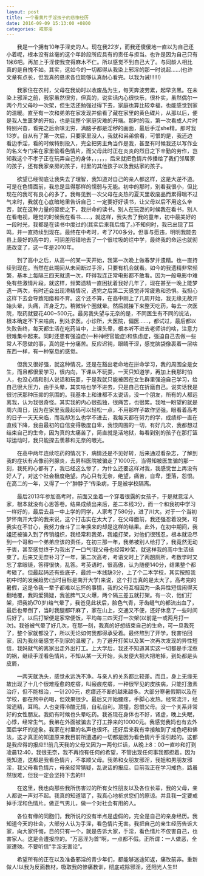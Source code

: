 ```yaml
---
layout: post
title: 一个看黄片手淫孩子的悲惨经历
date: 2016-09-09 15:13:00 +0800
categories: 戒邪淫
---
```


　　我是一个拥有10年手淫史的人。现在我22岁，而我还傻傻地一直以为自己还小着呢，根本没有丝毫的这个年龄段所应具有的责任与担当。也许是因为自己只有1米6吧。再加上手淫使我变得麻木不仁。所以感觉不到自己大了。与同龄人相比真的是自愧不如。其实，这如今的一切都得从我染上邪淫的那一时说起……(也许文章有点长，但我真的恳求各位能够认真耐心看完。以我为诫!!!!!!)
　　我家住在农村，父母在我幼时以收废品为生，每天奔波劳累，起早贪黑。在未染上邪淫之前，我家虽然很穷，但真的，说实话内心很快乐，很朴实，虽然偶尔一两个月父母吵一次架，但生活还勉强过得下去，家庭也算比较幸福，也能感觉到家的温暖。直至有一次和弟弟在家发现并偷看了藏在家里的黄色碟片，从那以后，便是我人生噩梦的开始，也是我整个家庭灾难的开端。那时的我，第一次看成人片时特别兴奋，看完之后余味无穷，满脑子都是淫秽的画面，最后手淫she精。那时我13岁。自从有了第一次后，只要家里没人，我就和弟弟偷看，可恨的是，我还边看边手淫，看的时候特别投入，完全把男主角当作是我，甚至有时候我还以写作业的名义专门呆在家里偷看色情片，而父母此时正在炎炎的烈日之下辛勤的劳作，岂知我这个不孝子正在玩弄自己的身体，，，，，，后来就把色情片传播给了我们邻居家的孩子，还有我家亲房的孩子，村里的其他孩子以及我姑家的孩子。
　　欲望已经彻底让我失去了理智，我知道对自己的亲人都这样，这是大逆不道。可是在色情面前，我总是显得那样的懦弱与无能。初中的那时，别看我很小，但比现在的我可有良心的多了。我每见到一次父母在炎热的夏天里收废品而累得喘不过气来时，我就在心底暗地里告诉自己：一定要好好读书，让父母以后不用这么辛苦，就在这种力量的驱使之下，我拼命的读书。别人在玩耍的时候我在看书，别人在看电视，睡觉的时候我在看书……，就这样，我失去了我的童年，初中最美好的一段时光，我都是在读书中度过的(其实后来我后悔了。)不知何时，我已出现了耳鸣，并一直持续到现在。最终在中考时，考了700多分。但事与愿违，明明我能去县上最好的高中的，可阴差阳错地去了一个很垃圾的烂中学，最终我的命运也就彻底改变了，这一年是2010年。
　　到了高中之后，从高一的某一天开始，我第一次晚上做春梦并遗精。也一直持续到现在。当然在此期间从未间断过手淫，只要有机会就看。如今的我遗精非常频繁，基本上每隔三四天就遗一次，吓得我连正常电影都不敢看。因为一般电影中难免有些激情片段。就这样，频繁遗精一直困扰着我好几年了，现在甚至一晚上能梦遗一两次，有时还会出现滑精情况，遗完之后第二天感觉非常疲惫和恐惧。我担心这样下去会导致阳痿和不育。这个还不算，在高中刚上了几周开始，我无缘无故开始头晕，头痛，浑身乏力。稍微转个圈就晕。然后就接下来整天吃药，每去一次医院，取药就要花400~500元。最另我失望与无奈的是，不同医生有不同的说法，根本确定不下来啥病，到处求医。小诊所，大医院，偏医……，都试过，最后都以失败告终，每天都生活在吃药当中，上课头晕，根本听不进去老师讲的啥，注意力很难集中起来。同时还患有强迫症(一种神经官能症)和焦虑症，强迫自己去做一些常人不愿做的事，真的是十分痛苦。反应迟钝，眼睛干涩，感觉脑袋像裹着一层啥东西一样，有一种窒息的感觉。
　　但我又很好强，就这种情况，还是在豁出老命地在拼命学习，我的周围全是女生，而且都很爱学习，很内向，下课从不玩耍，一天只知道学，再加上我那时怕人，也没心情和别人说话和玩耍，于是我就只能被困在女生群里强迫自己学习，给自己很大压力，由于头晕，其实啥也学不进去，只是自己在折磨自己。说实话我是很讨厌那种压抑的氛围的。我基本上和谁都不太说话，没一个朋友，所有的人都远离我，认为我很奇怪。其实我的内心很孤独，很痛苦，也很累。我唯一盼望的就是周六周日，因为在家里我最起码可以轻松一点，不用那样子故作坚强。眼看着高考的日子一天天来临，而我却怎么也学不进去，我每天都在努力的学，成绩却一直在直线下降，我由最初的自信变得极度自卑，我恨周围的一切，有好几次，我都想过结束自己的生命，因为真的太痛苦了，简直就是活地狱，每看到别的孩子在那打篮球运动时，我只能探去羡慕和无奈的眼光。
　　在高中两年连续吃药的情况下，病情还是不见好转，后来通过看杂志，了解到我的症状有点像前列腺炎，去男科医院被骗走了1000元，当得知被医生骗的那一刻，我死的心都有了，我已经这么惨了，为什么还要这样对我，我感觉世上再没有好人了，对这个社会极度绝望。内心只有无奈，绝望，痛苦，自卑，堕落，怨恨。在高二的一年，又得了一个“肿脖子“传染病，于是被学校隔离。
　　最后2013年参加高考时，前面又坐着一个穿着很露的女孩子，于是就意淫人家，根本就没有心思答卷。结果成绩出来后，差二本线3分，而一个和我初中学习一样好的，最后去县一中上学的同学，人家考了580分，进了川大。对于一个当初梦怀南开大学的我来说，这个打击实在太大了，在父母面前，我还强忍着没哭，可我实在不甘心，我努力奋斗了三年换来的却是这样的结果。此外，在初中期间，我姐还被骗入到了传销组织，我经常和我弟，我姐打架，对他们很残忍，根本就没尽到一个哥和一个弟弟应该的责任，在初三那一年，我弟被别人给打了，我竟然无动于衷，甚至感觉终于为我出了一口气!我父母也经常吵架，就这样我的高中生活结束了。后来又无奈补习了一年，第二次高考，考语文时上了两趟厕所，考数学时又忘了拿眼镜，答得很快，乱答。考英语时，很高傲，认为随便140分，结果整个都考砸了。但最起码还有些底子，最终一本线缺3分，上了个二本学校，其实按照我初中时的发展趋势(当时目标是南开大学)来说，这个打击真的是太大了。高考完的暑假，这是令我一辈子都难以忘怀的事情，我的父母互相因为一条异性短信闹得天翻地覆，我妈爱猜疑，我爸脾气又火爆，两个隔三差五就打架。有一次，他们打架，把我奶(70岁)给气晕了，我爸见此状后，脸色气青，牙齿缝气的都流出血了，最后也晕倒了，当时我腿都吓麻了，家在山上，交通又不便，还好休息了一些时间后好了。以后打架便是家常便饭，平均每三四天打一次架(以前是一或两月打一次)。我爸被气晕了好几次，在那一刻，我真的好想结束自己的生命，可一旦我死了，整个家就都没了，所以无论如何我都得承受着。最终熬到了开学，我害怕回家，因为我丝毫感觉不到家的温暖了，为了避开打架以及某一次再次发现的异性短信，我妈就气的离家出走外出打工。上大学后，我还不知道其实这一切都是手淫惹的祸，继续手淫看色情片。不知从某一天开始，头发便大把大把地掉，到处都是头皮屑，
　　一两天就洗头，感觉永远洗不净。与亲人的关系都比较差。而且，身上无缘无故出现了十几个很难痊愈的疙瘩，叫瘢痕疙瘩，一种很罕见的皮肤病，只能打激素治疗，但不能根治，一针200元，疙瘩还不断的越来越多。大部分寒暑假期以及在学校，都在熬中药喝，但效果很少。最后又开始腰疼，手脚心发热。经常流汗，经常遗精，耳鸣。人也变得冷酷无情，自私自利。顶撞，怨恨父母。没一个关系非常好的女性朋友。我奶有时候也头晕吃药。我爸现在身体也不好，肾虚，晚上失眠，心悸，经常生气。我弟在外面被骗去了打工挣来的10000元。我感觉我妈也有去外面后学坏的迹象。我家在村里的名声也很坏。还好后来我有幸接触到了戒色吧和佛法，这才真正的知道原来我目前所遭遇的一切都是因为看色情片手淫引起的。这都是我应得的报应!!!前几天我的父母又因为一两句烂话，从晚上8：00一直吵和打到凌晨12:40，我很无奈，我不再抱有任何的希望，不管出现任何事我都担着。因为我知道，这都是我看色情片，不孝顺父母。我弟和女朋友邪淫，我姐和男朋友邪淫，我父母看色情片，母亲经常猜疑，乱说话的报应。目前我正在学习戒色，路虽然很难，但我一定会坚持下去的!!!
　　在这里，我也向那些我所伤害过的所有女性朋友以及各位长辈，我的父母，亲人都说一声对不起。我真的知道错了，我真心地祈求您们的原谅。并且我一定要戒掉手淫和色情片。做正气男儿，做一个对社会有用的人。
　　各位有缘的同胞们，我所说的没有半点是虚假的，完全是自己的亲身经历。我知道今天的社会，大部分人认为手淫，看色情片无害。我把自己的亲生经历告诉大家，向大家忏悔，目的只有一个，就是告诉大家，手淫，看色情片不仅害自己，也害家人。这是会遭报应的。“万恶淫为首”啊，一点都不假。正所谓：一人做恶，全家遭殃。不要听信“手淫无害论”。
　　希望所有的正在以及准备邪淫的青少年们，都能够迷途知返，痛改前非。重新做人!以我为反面教材，吸取我的惨痛教训，彻底戒除邪淫，还阳光人生!!!